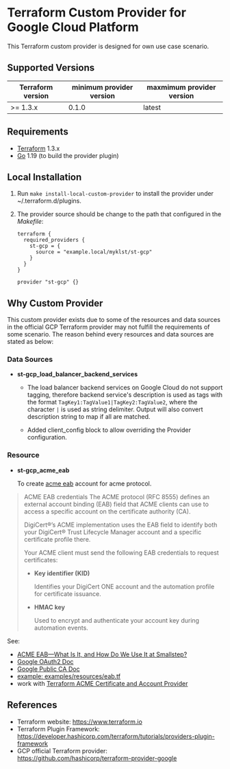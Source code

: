 Terraform Custom Provider for Google Cloud Platform
===================================================

This Terraform custom provider is designed for own use case scenario.

Supported Versions
------------------

| Terraform version | minimum provider version |maxmimum provider version
| ---- | ---- | ----|
| >= 1.3.x	| 0.1.0	| latest |

Requirements
------------

-	[Terraform](https://www.terraform.io/downloads.html) 1.3.x
-	[Go](https://golang.org/doc/install) 1.19 (to build the provider plugin)

Local Installation
------------------

1. Run `make install-local-custom-provider` to install the provider under ~/.terraform.d/plugins.

2. The provider source should be change to the path that configured in the *Makefile*:

    ```
    terraform {
      required_providers {
        st-gcp = {
          source = "example.local/myklst/st-gcp"
        }
      }
    }

    provider "st-gcp" {}
    ```

Why Custom Provider
-------------------

This custom provider exists due to some of the resources and data sources in the
official GCP Terraform provider may not fulfill the requirements of some scenario.
The reason behind every resources and data sources are stated as below:

### Data Sources

- **st-gcp_load_balancer_backend_services**

  - The load balancer backend services on Google Cloud do not support tagging, therefore
    backend service's description is used as tags with the format
    `TagKey1:TagValue1|TagKey2:TagValue2`, where the character `|` is used as string
    delimiter. Output will also convert description string to map if all are matched.

  - Added client_config block to allow overriding the Provider configuration.
### Resource

- **st-gcp_acme_eab**

  To create [acme eab](https://docs.digicert.com/en/trust-lifecycle-manager/integration-guides/third-party-acme-integration/acme-external-account-binding--eab-.html) account for acme protocol.

> ACME EAB credentials
> The ACME protocol (RFC 8555) defines an external account binding (EAB) field that ACME clients can use to access a specific account on the certificate authority (CA).
> 
> DigiCert​​®​​’s ACME implementation uses the EAB field to identify both your DigiCert​​®​​ Trust Lifecycle Manager account and a specific certificate profile there.
> 
> Your ACME client must send the following EAB credentials to request certificates:
> 
> * **Key identifier (KID)**
>
>    Identifies your DigiCert ONE account and the automation profile for certificate issuance.
> 
> * **HMAC key**
> 
>    Used to encrypt and authenticate your account key during automation events.
> 

  See: 
   - [ACME EAB—What Is It, and How Do We Use It at Smallstep?](https://smallstep.com/blog/acme-eab-overview/)
   - [Google OAuth2 Doc](https://developers.google.com/identity/protocols/oauth2/service-account)
   - [Google Public CA Doc](https://cloud.google.com/certificate-manager/docs/reference/rest/v1beta1/projects.locations.externalAccountKeys/create)
   - [example: examples/resources/eab.tf](examples/resources/eab.tf)
   - work with [Terraform ACME Certificate and Account Provider](https://registry.terraform.io/providers/vancluever/acme/latest/docs)

References
----------

- Terraform website: https://www.terraform.io
- Terraform Plugin Framework: https://developer.hashicorp.com/terraform/tutorials/providers-plugin-framework
- GCP official Terraform provider: https://github.com/hashicorp/terraform-provider-google
